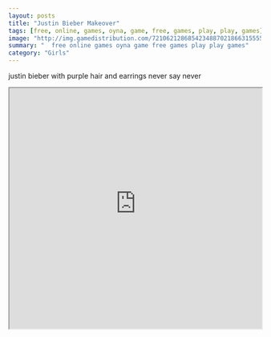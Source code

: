 ```yaml
---
layout: posts
title: "Justin Bieber Makeover"
tags: [free, online, games, oyna, game, free, games, play, play, games]
image: "http://img.gamedistribution.com/7210621286854234887021866315555b.jpg"
summary: "  free online games oyna game free games play play games"
category: "Girls"
---
```


justin bieber with purple hair and earrings never say never

<iframe width="100%" height="480px;" src="http://flash.gamedistribution.com?game=7210621286854234887021866315555b"></iframe>